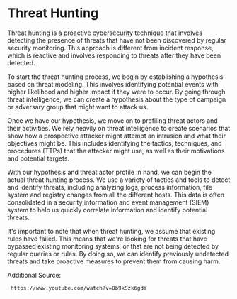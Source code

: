 # Threat Hunting
Threat hunting is a proactive cybersecurity technique that involves detecting the presence of threats that have not been discovered by regular security monitoring. This approach is different from incident response, which is reactive and involves responding to threats after they have been detected.

To start the threat hunting process, we begin by establishing a hypothesis based on threat modeling. This involves identifying potential events with higher likelihood and higher impact if they were to occur. By going through threat intelligence, we can create a hypothesis about the type of campaign or adversary group that might want to attack us.

Once we have our hypothesis, we move on to profiling threat actors and their activities. We rely heavily on threat intelligence to create scenarios that show how a prospective attacker might attempt an intrusion and what their objectives might be. This includes identifying the tactics, techniques, and procedures (TTPs) that the attacker might use, as well as their motivations and potential targets.

With our hypothesis and threat actor profile in hand, we can begin the actual threat hunting process. We use a variety of tactics and tools to detect and identify threats, including analyzing logs, process information, file system and registry changes from all the different hosts. This data is often consolidated in a security information and event management (SIEM) system to help us quickly correlate information and identify potential threats.

It's important to note that when threat hunting, we assume that existing rules have failed. This means that we're looking for threats that have bypassed existing monitoring systems, or that are not being detected by regular queries or rules. By doing so, we can identify previously undetected threats and take proactive measures to prevent them from causing harm.


Additional Source:
```
 https://www.youtube.com/watch?v=Ob9kSzk6gdY
```